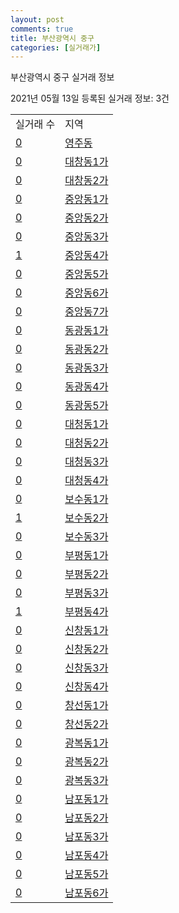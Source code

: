 ```yaml
---
layout: post
comments: true
title: 부산광역시 중구
categories: [실거래가]
---
```


부산광역시 중구 실거래 정보

2021년 05월 13일 등록된 실거래 정보: 3건


<table>
  <tr>
    <td>실거래 수</td>
    <td>지역</td>
  </tr>

  
  <tr>
    <td><a href="2611010100.html">0</a></td>
    <td><a href="2611010100.html">영주동</a></td>
  </tr>
    

  <tr>
    <td><a href="2611010200.html">0</a></td>
    <td><a href="2611010200.html">대창동1가</a></td>
  </tr>
    

  <tr>
    <td><a href="2611010300.html">0</a></td>
    <td><a href="2611010300.html">대창동2가</a></td>
  </tr>
    

  <tr>
    <td><a href="2611010400.html">0</a></td>
    <td><a href="2611010400.html">중앙동1가</a></td>
  </tr>
    

  <tr>
    <td><a href="2611010500.html">0</a></td>
    <td><a href="2611010500.html">중앙동2가</a></td>
  </tr>
    

  <tr>
    <td><a href="2611010600.html">0</a></td>
    <td><a href="2611010600.html">중앙동3가</a></td>
  </tr>
    

  <tr>
    <td><a href="2611010700.html">1</a></td>
    <td><a href="2611010700.html">중앙동4가</a></td>
  </tr>
    

  <tr>
    <td><a href="2611010800.html">0</a></td>
    <td><a href="2611010800.html">중앙동5가</a></td>
  </tr>
    

  <tr>
    <td><a href="2611010900.html">0</a></td>
    <td><a href="2611010900.html">중앙동6가</a></td>
  </tr>
    

  <tr>
    <td><a href="2611011000.html">0</a></td>
    <td><a href="2611011000.html">중앙동7가</a></td>
  </tr>
    

  <tr>
    <td><a href="2611011100.html">0</a></td>
    <td><a href="2611011100.html">동광동1가</a></td>
  </tr>
    

  <tr>
    <td><a href="2611011200.html">0</a></td>
    <td><a href="2611011200.html">동광동2가</a></td>
  </tr>
    

  <tr>
    <td><a href="2611011300.html">0</a></td>
    <td><a href="2611011300.html">동광동3가</a></td>
  </tr>
    

  <tr>
    <td><a href="2611011400.html">0</a></td>
    <td><a href="2611011400.html">동광동4가</a></td>
  </tr>
    

  <tr>
    <td><a href="2611011500.html">0</a></td>
    <td><a href="2611011500.html">동광동5가</a></td>
  </tr>
    

  <tr>
    <td><a href="2611011600.html">0</a></td>
    <td><a href="2611011600.html">대청동1가</a></td>
  </tr>
    

  <tr>
    <td><a href="2611011700.html">0</a></td>
    <td><a href="2611011700.html">대청동2가</a></td>
  </tr>
    

  <tr>
    <td><a href="2611011800.html">0</a></td>
    <td><a href="2611011800.html">대청동3가</a></td>
  </tr>
    

  <tr>
    <td><a href="2611011900.html">0</a></td>
    <td><a href="2611011900.html">대청동4가</a></td>
  </tr>
    

  <tr>
    <td><a href="2611012000.html">0</a></td>
    <td><a href="2611012000.html">보수동1가</a></td>
  </tr>
    

  <tr>
    <td><a href="2611012100.html">1</a></td>
    <td><a href="2611012100.html">보수동2가</a></td>
  </tr>
    

  <tr>
    <td><a href="2611012200.html">0</a></td>
    <td><a href="2611012200.html">보수동3가</a></td>
  </tr>
    

  <tr>
    <td><a href="2611012300.html">0</a></td>
    <td><a href="2611012300.html">부평동1가</a></td>
  </tr>
    

  <tr>
    <td><a href="2611012400.html">0</a></td>
    <td><a href="2611012400.html">부평동2가</a></td>
  </tr>
    

  <tr>
    <td><a href="2611012500.html">0</a></td>
    <td><a href="2611012500.html">부평동3가</a></td>
  </tr>
    

  <tr>
    <td><a href="2611012600.html">1</a></td>
    <td><a href="2611012600.html">부평동4가</a></td>
  </tr>
    

  <tr>
    <td><a href="2611012700.html">0</a></td>
    <td><a href="2611012700.html">신창동1가</a></td>
  </tr>
    

  <tr>
    <td><a href="2611012800.html">0</a></td>
    <td><a href="2611012800.html">신창동2가</a></td>
  </tr>
    

  <tr>
    <td><a href="2611012900.html">0</a></td>
    <td><a href="2611012900.html">신창동3가</a></td>
  </tr>
    

  <tr>
    <td><a href="2611013000.html">0</a></td>
    <td><a href="2611013000.html">신창동4가</a></td>
  </tr>
    

  <tr>
    <td><a href="2611013100.html">0</a></td>
    <td><a href="2611013100.html">창선동1가</a></td>
  </tr>
    

  <tr>
    <td><a href="2611013200.html">0</a></td>
    <td><a href="2611013200.html">창선동2가</a></td>
  </tr>
    

  <tr>
    <td><a href="2611013300.html">0</a></td>
    <td><a href="2611013300.html">광복동1가</a></td>
  </tr>
    

  <tr>
    <td><a href="2611013400.html">0</a></td>
    <td><a href="2611013400.html">광복동2가</a></td>
  </tr>
    

  <tr>
    <td><a href="2611013500.html">0</a></td>
    <td><a href="2611013500.html">광복동3가</a></td>
  </tr>
    

  <tr>
    <td><a href="2611013600.html">0</a></td>
    <td><a href="2611013600.html">남포동1가</a></td>
  </tr>
    

  <tr>
    <td><a href="2611013700.html">0</a></td>
    <td><a href="2611013700.html">남포동2가</a></td>
  </tr>
    

  <tr>
    <td><a href="2611013800.html">0</a></td>
    <td><a href="2611013800.html">남포동3가</a></td>
  </tr>
    

  <tr>
    <td><a href="2611013900.html">0</a></td>
    <td><a href="2611013900.html">남포동4가</a></td>
  </tr>
    

  <tr>
    <td><a href="2611014000.html">0</a></td>
    <td><a href="2611014000.html">남포동5가</a></td>
  </tr>
    

  <tr>
    <td><a href="2611014100.html">0</a></td>
    <td><a href="2611014100.html">남포동6가</a></td>
  </tr>
    


</table>
    